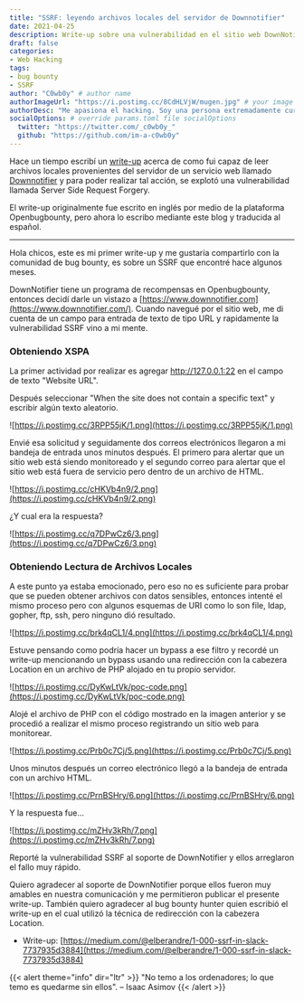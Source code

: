 ```yaml
---
title: "SSRF: leyendo archivos locales del servidor de Downnotifier"
date: 2021-04-25
description: Write-up sobre una vulnerabilidad en el sitio web DownNotifier
draft: false
categories:
- Web Hacking
tags:
- bug bounty
- SSRF
author: "C0wb0y" # author name
authorImageUrl: "https://i.postimg.cc/8CdHLVjW/mugen.jpg" # your image url. We use `authorImageUrl` first. If not set, we use `authorImage`.
authorDesc: "Me apasiona el hacking. Soy una persona extremadamente curiosa. Leer libros, ver películas y series son solo algunos de tantos hobbies que tengo." # author description
socialOptions: # override params.toml file socialOptions
  twitter: "https://twitter.com/_c0wb0y_"
  github: "https://github.com/im-a-c0wb0y"
---
```


Hace un tiempo escribí un [write-up](https://www.openbugbounty.org/blog/leonmugen/ssrf-reading-local-files-from-downnotifier-server/) acerca de como fui capaz de leer archivos locales provenientes del servidor de un servicio web llamado [Downnotifier](https://www.downnotifier.com/) y para poder realizar tal acción, se explotó una vulnerabilidad llamada Server Side Request Forgery.

El write-up originalmente fue escrito en inglés por medio de la plataforma Openbugbounty, pero ahora lo escribo mediante este blog y traducida al español.
<!--more-->
---

Hola chicos, este es mi primer write-up y me gustaría compartirlo con la comunidad de bug bounty, es sobre un SSRF que encontré hace algunos meses.

DownNotifier tiene un programa de recompensas en Openbugbounty, entonces decidí darle un vistazo a [https://www.downnotifier.com](https://www.downnotifier.com/). Cuando navegué por el sitio web, me di cuenta de un campo para entrada de texto de tipo URL y rapidamente la vulnerabilidad SSRF vino a mi mente.

### Obteniendo XSPA

La primer actividad por realizar es agregar http://127.0.0.1:22 en el campo de texto "Website URL".

Después seleccionar "When the site does not contain a specific text" y escribir algún texto aleatorio.

![https://i.postimg.cc/3RPP55jK/1.png](https://i.postimg.cc/3RPP55jK/1.png)

Envié esa solicitud y seguidamente dos correos electrónicos llegaron a mi bandeja de entrada unos minutos después. El primero para alertar que un sitio web está siendo monitoreado y el segundo correo para alertar que el sitio web está fuera de servicio pero dentro de un archivo de HTML.

![https://i.postimg.cc/cHKVb4n9/2.png](https://i.postimg.cc/cHKVb4n9/2.png)

¿Y cual era la respuesta?

![https://i.postimg.cc/q7DPwCz6/3.png](https://i.postimg.cc/q7DPwCz6/3.png)

### Obteniendo Lectura de Archivos Locales

A este punto ya estaba emocionado, pero eso no es suficiente para probar que se pueden obtener archivos con datos sensibles, entonces intenté el mismo proceso pero con algunos esquemas de URI como lo son file, ldap, gopher, ftp, ssh, pero ninguno dió resultado.

![https://i.postimg.cc/brk4qCL1/4.png](https://i.postimg.cc/brk4qCL1/4.png)

Estuve pensando como podría hacer un bypass a ese filtro y recordé un write-up mencionando un bypass usando una redirección con la cabezera Location en un archivo de PHP alojado en tu propio servidor.

![https://i.postimg.cc/DyKwLtVk/poc-code.png](https://i.postimg.cc/DyKwLtVk/poc-code.png)

Alojé el archivo de PHP con el código mostrado en la imagen anterior y se procedió a realizar el mismo proceso registrando un sitio web para monitorear.

![https://i.postimg.cc/Prb0c7Cj/5.png](https://i.postimg.cc/Prb0c7Cj/5.png)

Unos minutos después un correo electrónico llegó a la bandeja de entrada con un archivo HTML.

![https://i.postimg.cc/PrnBSHry/6.png](https://i.postimg.cc/PrnBSHry/6.png)

Y la respuesta fue...

![https://i.postimg.cc/mZHv3kRh/7.png](https://i.postimg.cc/mZHv3kRh/7.png)

Reporté la vulnerabilidad SSRF al soporte de DownNotifier y ellos arreglaron el fallo muy rápido.

Quiero agradecer al soporte de DownNotifier porque ellos fueron muy amables en nuestra comunicación y me permitieron publicar el presente write-up. También quiero agradecer al bug bounty hunter quien escribió el write-up en el cual utilizó la técnica de redirección con la cabezera Location.

- Write-up: [https://medium.com/@elberandre/1-000-ssrf-in-slack-7737935d3884](https://medium.com/@elberandre/1-000-ssrf-in-slack-7737935d3884)

{{< alert theme="info" dir="ltr" >}}
"No temo a los ordenadores; lo que temo es quedarme sin ellos". – Isaac Asimov
{{< /alert >}}